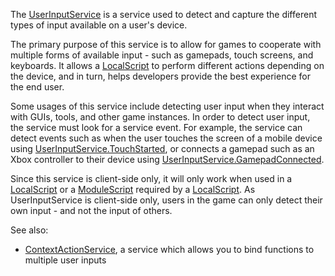 The [UserInputService](https://create.roblox.com/docs/reference/engine/classes/UserInputService) is a service used to detect and capture the different
types of input available on a user's device.

The primary purpose of this service is to allow for games to cooperate with
multiple forms of available input - such as gamepads, touch screens, and
keyboards. It allows a [LocalScript](https://create.roblox.com/docs/reference/engine/classes/LocalScript) to perform different actions depending on
the device, and in turn, helps developers provide the best experience for the
end user.

Some usages of this service include detecting user input when they interact
with GUIs, tools, and other game instances. In order to detect user input, the
service must look for a service event. For example, the service can detect
events such as when the user touches the screen of a mobile device using
[UserInputService.TouchStarted](https://create.roblox.com/docs/reference/engine/classes/UserInputService#TouchStarted), or connects a gamepad such as an Xbox
controller to their device using [UserInputService.GamepadConnected](https://create.roblox.com/docs/reference/engine/classes/UserInputService#GamepadConnected).

Since this service is client-side only, it will only work when used in a
[LocalScript](https://create.roblox.com/docs/reference/engine/classes/LocalScript) or a [ModuleScript](https://create.roblox.com/docs/reference/engine/classes/ModuleScript) required by a [LocalScript](https://create.roblox.com/docs/reference/engine/classes/LocalScript). As
UserInputService is client-side only, users in the game can only detect their
own input - and not the input of others.

See also:

- [ContextActionService](https://create.roblox.com/docs/reference/engine/classes/ContextActionService), a service which allows you to bind functions to
  multiple user inputs